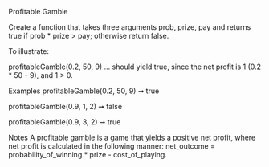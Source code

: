 Profitable Gamble

Create a function that takes three arguments prob, prize, pay and returns true if prob * prize > pay; otherwise return false.

To illustrate:

profitableGamble(0.2, 50, 9)
... should yield true, since the net profit is 1 (0.2 * 50 - 9), and 1 > 0.

Examples
profitableGamble(0.2, 50, 9) ➞ true

profitableGamble(0.9, 1, 2) ➞ false

profitableGamble(0.9, 3, 2) ➞ true

Notes
A profitable gamble is a game that yields a positive net profit, where net profit is calculated in the following manner: net_outcome = probability_of_winning * prize - cost_of_playing.